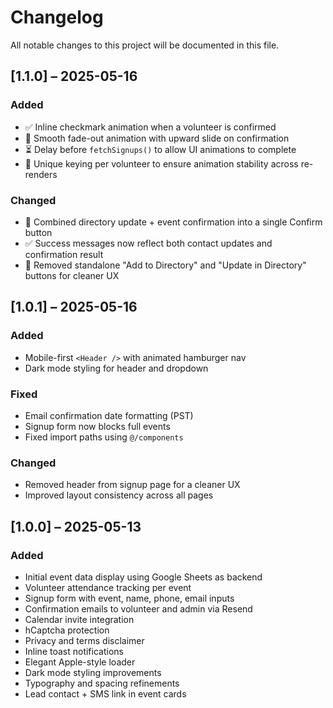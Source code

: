 # Changelog

All notable changes to this project will be documented in this file.

## [1.1.0] – 2025-05-16
### Added
- ✅ Inline checkmark animation when a volunteer is confirmed
- 💨 Smooth fade-out animation with upward slide on confirmation
- ⏳ Delay before `fetchSignups()` to allow UI animations to complete
- 🧠 Unique keying per volunteer to ensure animation stability across re-renders

### Changed
- 🔄 Combined directory update + event confirmation into a single Confirm button
- ✅ Success messages now reflect both contact updates and confirmation result
- 🚫 Removed standalone "Add to Directory" and "Update in Directory" buttons for cleaner UX

## [1.0.1] – 2025-05-16
### Added
- Mobile-first `<Header />` with animated hamburger nav
- Dark mode styling for header and dropdown

### Fixed
- Email confirmation date formatting (PST)
- Signup form now blocks full events
- Fixed import paths using `@/components`

### Changed
- Removed header from signup page for a cleaner UX
- Improved layout consistency across all pages

## [1.0.0] – 2025-05-13
### Added
- Initial event data display using Google Sheets as backend
- Volunteer attendance tracking per event
- Signup form with event, name, phone, email inputs
- Confirmation emails to volunteer and admin via Resend
- Calendar invite integration
- hCaptcha protection
- Privacy and terms disclaimer
- Inline toast notifications
- Elegant Apple-style loader
- Dark mode styling improvements
- Typography and spacing refinements
- Lead contact + SMS link in event cards
